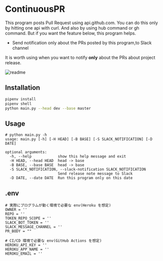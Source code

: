 ContinuousPR
===

This program posts Pull Request using api.github.com.
You can do this only by hitting one api with curl. And also by using hub command or gh command.
But if you want the feature below, this program helps.

- Send notification only about the PRs posted by this program,to Slack channel

It is worth using when you want to notify **only** about the PRs about project release.

![readme](https://user-images.githubusercontent.com/28250432/117780660-cc672c80-b27a-11eb-9e95-2e8ff8d7856c.png)

## Installation

```bash
pipenv install
pipenv shell
python main.py --head dev --base master
```

## Usage

```plaintext
# python main.py -h
usage: main.py [-h] [-H HEAD] [-B BASE] [-S SLACK_NOTIFICATION] [-D DATE]

optional arguments:
  -h, --help            show this help message and exit
  -H HEAD, --head HEAD  head -> base
  -B BASE, --base BASE  head -> base
  -S SLACK_NOTIFICATION, --slack-notification SLACK_NOTIFICATION
                        Send release note message to Slack
  -D DATE, --date DATE  Run this program only on this date
```

## .env

```
# 実際にプログラムが動く環境で必要な env(Heroku を想定)
OWNER = ''
REPO = ''
TOKEN_REPO_SCOPE = ''
SLACK_BOT_TOKEN = ''
SLACK_MESSAGE_CHANNEL = ''
PR_BODY = ""

# CI/CD 環境で必要な env(GitHub Actions を想定)
HEROKU_API_KEY = ''
HEROKU_APP_NAME = ''
HEROKU_EMAIL = ''
```
